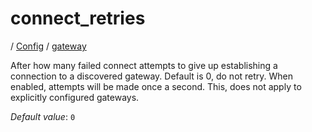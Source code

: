# connect_retries

/ [Config](../../README.md) / [gateway](../README.md) 

After how many failed connect attempts to give up establishing
a connection to a discovered gateway. Default is 0, do not retry.
When enabled, attempts will be made once a second. This, does not
apply to explicitly configured gateways.

*Default value*: `0`
